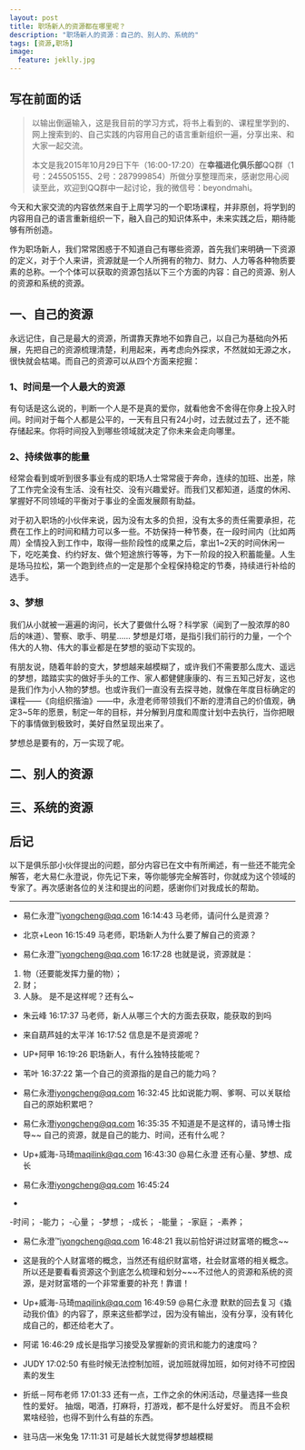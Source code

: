 ```yaml
---
layout: post
title: 职场新人的资源都在哪里呢？
description: "职场新人的资源：自己的、别人的、系统的"
tags: [资源,职场]
image:
  feature: jeklly.jpg
---
```


## 写在前面的话
>以输出倒逼输入，这是我目前的学习方式，将书上看到的、课程里学到的、网上搜索到的、自己实践的内容用自己的语言重新组织一遍，分享出来、和大家一起交流。
> 
>本文是我2015年10月29日下午（16:00-17:20）在**幸福进化俱乐部**QQ群（1号：245505155、2号：287999854）所做分享整理而来，感谢您用心阅读至此，欢迎到QQ群中一起讨论，我的微信号：beyondmahi。


今天和大家交流的内容依然来自于上周学习的一个职场课程，并非原创，将学到的内容用自己的语言重新组织一下，融入自己的知识体系中，未来实践之后，期待能够有所创造。

作为职场新人，我们常常困惑于不知道自己有哪些资源，首先我们来明确一下资源的定义，对于个人来讲，资源就是一个人所拥有的物力、财力、人力等各种物质要素的总称。一个个体可以获取的资源包括以下三个方面的内容：自己的资源、别人的资源和系统的资源。

## 一、自己的资源

永远记住，自己是最大的资源，所谓靠天靠地不如靠自己，以自己为基础向外拓展，先把自己的资源梳理清楚，利用起来，再考虑向外探求，不然就如无源之水，很快就会枯竭。而自己的资源可以从四个方面来挖掘：

### 1、时间是一个人最大的资源

有句话是这么说的，判断一个人是不是真的爱你，就看他舍不舍得在你身上投入时间。时间对于每个人都是公平的，一天有且只有24小时，过去就过去了，还不能存储起来。你将时间投入到哪些领域就决定了你未来会走向哪里。

### 2、持续做事的能量

经常会看到或听到很多事业有成的职场人士常常疲于奔命，连续的加班、出差，除了工作完全没有生活、没有社交、没有兴趣爱好。而我们又都知道，适度的休闲、掌握好不同领域的平衡对于事业的全面发展颇有助益。

对于初入职场的小伙伴来说，因为没有太多的负担，没有太多的责任需要承担，花费在工作上的时间和精力可以多一些。不妨保持一种节奏，在一段时间内（比如两周）全情投入到工作中，取得一些阶段性的成果之后，拿出1~2天的时间休闲一下，吃吃美食、约约好友、做个短途旅行等等，为下一阶段的投入积蓄能量。人生是场马拉松，第一个跑到终点的一定是那个全程保持稳定的节奏，持续进行补给的选手。

### 3、梦想

我们从小就被一遍遍的询问，长大了要做什么呀？科学家（闻到了一股浓厚的80后的味道）、警察、歌手、明星…… 梦想是灯塔，是指引我们前行的力量，一个个伟大的人物、伟大的事业都是在梦想的驱动下实现的。

有朋友说，随着年龄的变大，梦想越来越模糊了，或许我们不需要那么庞大、遥远的梦想，踏踏实实的做好手头的工作、家人都健健康康的、有三五知己好友，这也是我们作为小人物的梦想。也或许我们一直没有去探寻她，就像在年度目标确定的课程——《向组织揩油》——中，永澄老师带领我们不断的澄清自己的价值观，确定3~5年的愿景，制定一年的目标，并分解到月度和周度计划中去执行，当你把眼下的事情做到极致时，美好自然呈现出来了。

梦想总是要有的，万一实现了呢。



## 二、别人的资源

## 三、系统的资源



## 后记

以下是俱乐部小伙伴提出的问题，部分内容已在文中有所阐述，有一些还不能完全解答，老大易仁永澄说，你先记下来，等你能够完全解答时，你就成为这个领域的专家了。再次感谢各位的关注和提出的问题，感谢你们对我成长的帮助。

---

* 易仁永澄™<iyongcheng@qq.com> 16:14:43
马老师，请问什么是资源？

* 北京+Leon 16:15:49
马老师，职场新人为什么要了解自己的资源？


* 易仁永澄™<iyongcheng@qq.com> 16:17:28
也就是说，资源就是：
1. 物（还要能发挥力量的物）；
2. 财；
3. 人脉。
是不是这样呢？还有么~

* 朱云峰 16:17:37
马老师，新人从哪三个大的方面去获取，能获取的到吗

* 来自葫芦娃的太平洋 16:17:52
信息是不是资源呢？

* UP+阿甲  16:19:26
职场新人，有什么独特技能呢？

* 苇叶 16:37:22
第一个自己的资源指的是自己的能力吗？

* 易仁永澄<iyongcheng@qq.com>  16:32:45
比如说能力啊、爹啊、可以关联给自己的原始积累吧？

* 易仁永澄<iyongcheng@qq.com>  16:35:35
不知道是不是这样的，请马博士指导~~
自己的资源，就是自己的能力、时间，还有什么呢？

* Up+威海-马琦<maqilink@qq.com> 16:43:30
@易仁永澄 还有心量、梦想、成长

* 易仁永澄<iyongcheng@qq.com>  16:45:24
* 
-时间；
-能力；
-心量；
-梦想；
-成长；
-能量；
-家庭；
-素养；

* 易仁永澄™<iyongcheng@qq.com> 16:48:21
我以前恰好讲过财富塔的概念~~

* 这是我的个人财富塔的概念，当然还有组织财富塔，社会财富塔的相关概念。所以还是要看看资源这个到底怎么梳理和划分~~~不过他人的资源和系统的资源，是对财富塔的一个非常重要的补充！靠谱！

* Up+威海-马琦<maqilink@qq.com> 16:49:59
@易仁永澄 默默的回去复习《撬动我价值》的内容了，原来这些都学过，因为没有输出，没有分享，没有转化成自己的，都还给老大了。


* 阿诺  16:46:29
成长是指学习接受及掌握新的资讯和能力的速度吗？

* JUDY  17:02:50
有些时候无法控制加班，说加班就得加班，如何对待不可控因素的发生

* 折纸－阿布老师 17:01:33
还有一点，工作之余的休闲活动，尽量选择一些良性的爱好。  抽烟，喝酒，打麻将，打游戏，都不是什么好爱好。 而且不会积累啥经验，也得不到什么有益的东西。

* 驻马店—米兔兔  17:11:31
可是越长大就觉得梦想越模糊
